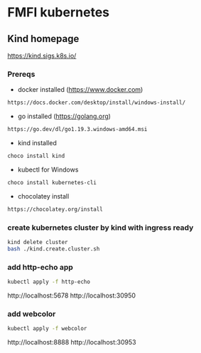 # FMFI kubernetes

## Kind homepage
https://kind.sigs.k8s.io/

### Prereqs
- docker installed  (https://www.docker.com)
```bash
https://docs.docker.com/desktop/install/windows-install/
```
- go installed  (https://golang.org)
```bash
https://go.dev/dl/go1.19.3.windows-amd64.msi
```
- kind installed 
```bash
choco install kind
```
- kubectl for Windows
```bash
choco install kubernetes-cli
```
- chocolatey install
```bash
https://chocolatey.org/install
```

### create kubernetes cluster by kind with ingress ready
```bash
kind delete cluster
bash ./kind.create.cluster.sh
```

### add http-echo app
```bash
kubectl apply -f http-echo
```
http://localhost:5678
http://localhost:30950

### add webcolor
```bash
kubectl apply -f webcolor
```
http://localhost:8888
http://localhost:30953
